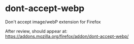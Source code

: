 # dont-accept-webp
Don't accept image/webP extension for Firefox

After review, should appear at: https://addons.mozilla.org/firefox/addon/dont-accept-webp/
